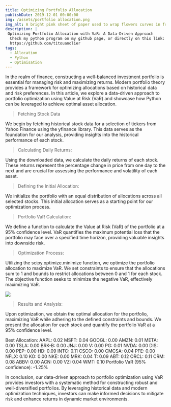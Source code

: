 ```yaml
---
title: Optimizing Portfolio Allocation
publishDate: 2019-12-01 00:00:00
img: /assets/portfolio allocation.png
img_alt: A bright pink sheet of paper used to wrap flowers curves in front of rich blue background
description: |
 Optimizing Portfolio Allocation with VaR: A Data-Driven Approach
  Check my python program on my github page, or directly on this link: 
  https://github.com/titouanolier
tags:
  - Allocation
  - Python
  - Optimisation
---
```


In the realm of finance, constructing a well-balanced investment portfolio is essential for managing risk and maximizing returns. Modern portfolio theory provides a framework for optimizing allocations based on historical data and risk preferences. In this article, we explore a data-driven approach to portfolio optimization using Value at Risk (VaR) and showcase how Python can be leveraged to achieve optimal asset allocation.

>Fetching Stock Data

We begin by fetching historical stock data for a selection of tickers from Yahoo Finance using the yfinance library. This data serves as the foundation for our analysis, providing insights into the historical performance of each stock.

>Calculating Daily Returns:

Using the downloaded data, we calculate the daily returns of each stock. These returns represent the percentage change in price from one day to the next and are crucial for assessing the performance and volatility of each asset.

>Defining the Initial Allocation:

We initialize the portfolio with an equal distribution of allocations across all selected stocks. This initial allocation serves as a starting point for our optimization process.

>Portfolio VaR Calculation:

We define a function to calculate the Value at Risk (VaR) of the portfolio at a 95% confidence level. VaR quantifies the maximum potential loss that the portfolio may face over a specified time horizon, providing valuable insights into downside risk.

>Optimization Process:

Utilizing the scipy.optimize.minimize function, we optimize the portfolio allocation to maximize VaR. We set constraints to ensure that the allocations sum to 1 and bounds to restrict allocations between 0 and 1 for each stock. The objective function seeks to minimize the negative VaR, effectively maximizing VaR.

<img src="/assets/function min.JPG" />

>Results and Analysis:

Upon optimization, we obtain the optimal allocation for the portfolio, maximizing VaR while adhering to the defined constraints and bounds. We present the allocation for each stock and quantify the portfolio VaR at a 95% confidence level.

 
Best Allocation:
AAPL: 0.02
MSFT: 0.04
GOOGL: 0.00
AMZN: 0.01
META: 0.00
TSLA: 0.00
BRK-B: 0.00
JNJ: 0.00
V: 0.00
PG: 0.01
NVDA: 0.00
DIS: 0.00
PEP: 0.00
HD: 0.09
INTC: 0.11
CSCO: 0.00
CMCSA: 0.04
PFE: 0.00
NFLX: 0.10
KO: 0.00
NKE: 0.00
MRK: 0.04
T: 0.09
ABT: 0.12
ORCL: 0.11
CRM: 0.08
ABBV: 0.00
ACN: 0.00
VZ: 0.04
WMT: 0.10
Portfolio VaR (95% confidence): -1.25%




In conclusion, our data-driven approach to portfolio optimization using VaR provides investors with a systematic method for constructing robust and well-diversified portfolios. By leveraging historical data and modern optimization techniques, investors can make informed decisions to mitigate risk and enhance returns in dynamic market environments.